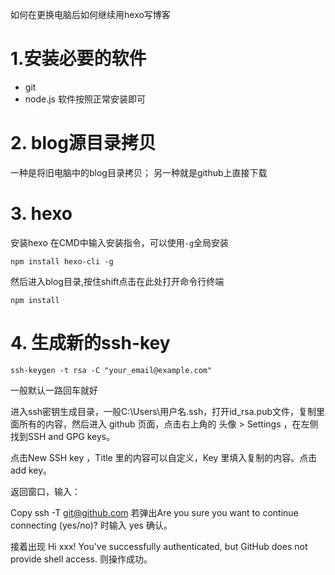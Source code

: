 如何在更换电脑后如何继续用hexo写博客
<!--more-->

# 1.安装必要的软件
- git
- node.js
软件按照正常安装即可


# 2. blog源目录拷贝
一种是将旧电脑中的blog目录拷贝；
另一种就是github上直接下载

# 3. hexo
安装hexo
在CMD中输入安装指令，可以使用`-g`全局安装
```
npm install hexo-cli -g
```
然后进入blog目录,按住shift点击在此处打开命令行终端
```
npm install
```

# 4. 生成新的ssh-key
```
ssh-keygen -t rsa -C "your_email@example.com"
```

一般默认一路回车就好

进入ssh密钥生成目录，一般C:\Users\用户名.ssh，打开id_rsa.pub文件，复制里面所有的内容，然后进入 github 页面，点击右上角的 头像 > Settings ，在左侧找到SSH and GPG keys。

点击New SSH key ，Title 里的内容可以自定义，Key 里填入复制的内容。点击 add key。

返回窗口，输入：

Copy
ssh -T git@github.com
若弹出Are you sure you want to continue connecting (yes/no)? 时输入 yes 确认。

接着出现 Hi xxx! You've successfully authenticated, but GitHub does not provide shell access. 则操作成功。

